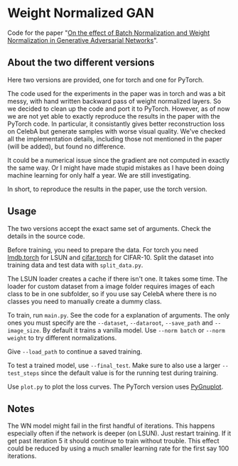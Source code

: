 # Weight Normalized GAN
Code for the paper "[On the effect of Batch Normalization and Weight Normalization in Generative Adversarial Networks]( https://arxiv.org/abs/1704.03971)".

## About the two different versions
Here two versions are provided, one for torch and one for PyTorch.

The code used for the experiments in the paper was in torch and was a bit messy, with hand written backward pass of weight normalized layers. So we decided to clean up the code and port it to PyTorch. However, as of now we are not yet able to exactly reproduce the results in the paper with the PyTorch code. In particular, it consistantly gives better reconstruction loss on CelebA but generate samples with worse visual quality. We've checked all the implementation details, including those not mentioned in the paper (will be added), but found no difference.

It could be a numerical issue since the gradient are not computed in exactly the same way. Or I might have made stupid mistakes as I have been doing machine learning for only half a year. We are still investigating.

In short, to reproduce the results in the paper, use the torch version.

## Usage
The two versions accept the exact same set of arguments. Check the details in the source code.

Before training, you need to prepare the data. For torch you need [lmdb.torch](https://github.com/eladhoffer/lmdb.torch) for LSUN and [cifar.torch](https://github.com/soumith/cifar.torch) for CIFAR-10. Split the dataset into training data and test data with `split_data.py`.

The LSUN loader creates a cache if there isn't one. It takes some time. The loader for custom dataset from a image folder requires images of each class to be in one subfolder, so if you use say CelebA where there is no classes you need to manually create a dummy class.

To train, run `main.py`. See the code for a explanation of arguments. The only ones you must specify are the `--dataset`, `--dataroot`, `--save_path` and `--image_size`. By default it trains a vanilla model. Use `--norm batch` or `--norm weight` to try different normalizations.

Give `--load_path` to continue a saved training.

To test a trained model, use `--final_test`. Make sure to also use a larger `--test_steps` since the default value is for the running test during training.

Use `plot.py` to plot the loss curves. The PyTorch version uses [PyGnuplot](https://pypi.python.org/pypi/PyGnuplot).

## Notes
The WN model might fail in the first handful of iterations. This happens especially often if the network is deeper (on LSUN). Just restart training. If it get past iteration 5 it should continue to train without trouble. This effect could be reduced by using a much smaller learning rate for the first say 100 iterations.
